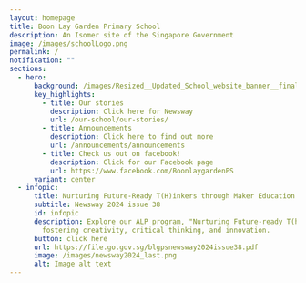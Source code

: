 ```yaml
---
layout: homepage
title: Boon Lay Garden Primary School
description: An Isomer site of the Singapore Government
image: /images/schoolLogo.png
permalink: /
notification: ""
sections:
  - hero:
      background: /images/Resized__Updated_School_website_banner__final_.gif
      key_highlights:
        - title: Our stories
          description: Click here for Newsway
          url: /our-school/our-stories/
        - title: Announcements
          description: Click here to find out more
          url: /announcements/announcements
        - title: Check us out on facebook!
          description: Click for our Facebook page
          url: https://www.facebook.com/BoonlaygardenPS
      variant: center
  - infopic:
      title: Nurturing Future-Ready T(H)inkers through Maker Education!
      subtitle: Newsway 2024 issue 38
      id: infopic
      description: Explore our ALP program, "Nurturing Future-ready T(h)inkers,"
        fostering creativity, critical thinking, and innovation.
      button: click here
      url: https://file.go.gov.sg/blgpsnewsway2024issue38.pdf
      image: /images/newsway2024_last.png
      alt: Image alt text
---
```

